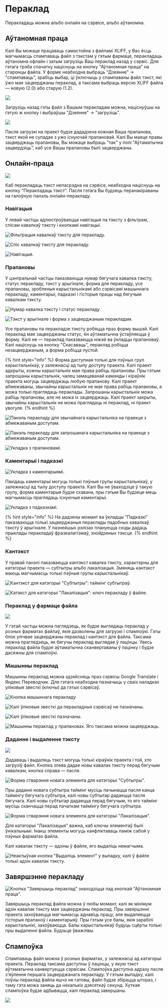 # Пераклад

Перакладаць можна альбо онлайн на сэрвісе, альбо аўтаномна. 

## Аўтаномная праца

Калі Вы можаце працаваць самастойна з файламі XLIFF, у Вас ёсць магчымасць спампаваць файл з тэкстам у гэтым фармаце, перакладаць аўтаномна офлайн і затым загрузіць Ваш пераклад назад у сэрвіс. Для гэтага трэба спачатку націснуць на кнопку "Аўтаномная праца" на старонцы файла. У форме неабходна выбраць "Дзеянне" -&gt; "спампаваць", зрабіць выбар, ці ўключыць у спампаваны файл тэкст, які ўжо мае зацверджаны пераклад, а таксама выбраць версію XLIFF файла — новую \(2.0\) або старую \(1.2\).

![](../.gitbook/assets/screenshot_60.png)

Загрузіць назад гэты файл з Вашым перакладам можна, націснуўшы на гэтую ж кнопку і выбраўшы "Дзеянне" -&gt; "загрузіць".

![](../.gitbook/assets/screenshot_61.png)

Пасля загрузкі на праект будзе дададзена кожная Ваша прапанова, тэкст якой не супадае з ужо існуючай прапановай. Калі Вы маеце правы зацвярджаць прапановы, Вы можаце выбраць "так" у полі "Аўтаматычна зацвердзіць", каб усе Вашы прапановы былі зацверджаны.

## Онлайн-праца

![](../.gitbook/assets/screenshot_44.png)

Каб перакладаць тэкст непасрэдна на сэрвісе, неабходна націснуць на кнопку "Перакладаць тэкст". Пасля гэтага Вы будзець перанакіраваны на галоўную панэль онлайн-перакладу.

### Навігацыя

У левай частцы адлюстроўваецца навігацыя па тэксту з фільтрам, спісам кавалкаў тэксту і кнопкамі навігацыі.

![&#x424;&#x456;&#x43B;&#x44C;&#x442;&#x440;&#x430;&#x446;&#x44B;&#x44F; &#x43A;&#x430;&#x432;&#x430;&#x43B;&#x43A;&#x430;&#x45E; &#x442;&#x44D;&#x43A;&#x441;&#x442;&#x443; &#x434;&#x43B;&#x44F; &#x43F;&#x435;&#x440;&#x430;&#x43A;&#x43B;&#x430;&#x434;&#x443;.](../.gitbook/assets/screenshot_45.png)

![&#x421;&#x43F;&#x456;&#x441; &#x43A;&#x430;&#x432;&#x430;&#x43B;&#x43A;&#x430;&#x45E; &#x442;&#x44D;&#x43A;&#x441;&#x442;&#x443; &#x434;&#x43B;&#x44F; &#x43F;&#x435;&#x440;&#x430;&#x43A;&#x43B;&#x430;&#x434;&#x443;.](../.gitbook/assets/screenshot_46.png)

![&#x41D;&#x430;&#x432;&#x456;&#x433;&#x430;&#x446;&#x44B;&#x44F;.](../.gitbook/assets/screenshot_47.png)

### Прапановы

У цэнтральнай частцы паказваюцца нумар бягучага кавалка тэксту, статус перакладу, тэкст у арыгінале, форма для перакладу, усе прапановы, зробленыя карыстальнікамі або сэрвісамі машыннага перакладу, каментарыі, падказкі і гісторыя працы над бягучым кавалкам тэксту.

![&#x41D;&#x443;&#x43C;&#x430;&#x440; &#x43A;&#x430;&#x432;&#x430;&#x43B;&#x43A;&#x430; &#x442;&#x44D;&#x43A;&#x441;&#x442;&#x443; &#x456; &#x441;&#x442;&#x430;&#x442;&#x443;&#x441; &#x43F;&#x435;&#x440;&#x430;&#x43A;&#x43B;&#x430;&#x434;&#x443;.](../.gitbook/assets/screenshot_48.png)

![&#x422;&#x44D;&#x43A;&#x441;&#x442; &#x443; &#x430;&#x440;&#x44B;&#x433;&#x456;&#x43D;&#x430;&#x43B;&#x435; &#x456; &#x444;&#x43E;&#x440;&#x43C;&#x430; &#x437; &#x437;&#x430;&#x446;&#x432;&#x435;&#x440;&#x434;&#x436;&#x430;&#x43D;&#x44B;&#x43C; &#x43F;&#x435;&#x440;&#x430;&#x43A;&#x43B;&#x430;&#x434;&#x430;&#x43C;.](../.gitbook/assets/screenshot_49.png)

Усе прапановы па перакладзе тэксту робяцца праз форму вышэй. Калі пераклад мае зацверджаны статус, ён аўтаматычна ўстаўляецца ў форму. Калі не  — пераклад паказваецца ніжэй ва ўкладцы прапановаў. Калі націснуць на кнопку "Скасаваць", пераклад робіцца незацверджаным, а форма робіцца пустой. 

{% hint style="info" %}
Форма даступная толькі для пэўных груп карыстальнікаў, у залежнасці ад тыпу доступу праекта. Калі праект адкрыты, кожны карыстальнік мае права рабіць прапановы. Пры гэтым запрошаны карыстальнік, чалец замацаванай каманды і кіраўнік праекта могуць зацвярджаць любую прапанову. Калі праект абмежаваны, звычайны карыстальнік не мае права рабіць прапановы, а можа толькі праглядаць пераклады. Запрошаны карыстальнік можа рабіць прапановы, але не можа іх зацвярджаць. Калі праект закрыты, звычайны карыстальнік не можа праглядаць ні пераклад, ні праект увогуле.
{% endhint %}

![&#x41F;&#x430;&#x43D;&#x44D;&#x43B;&#x44C; &#x43F;&#x435;&#x440;&#x430;&#x43A;&#x43B;&#x430;&#x434;&#x443; &#x434;&#x43B;&#x44F; &#x437;&#x432;&#x44B;&#x447;&#x430;&#x439;&#x43D;&#x430;&#x433;&#x430; &#x43A;&#x430;&#x440;&#x44B;&#x441;&#x442;&#x430;&#x43B;&#x44C;&#x43D;&#x456;&#x43A;&#x430; &#x43D;&#x430; &#x43F;&#x440;&#x430;&#x435;&#x43A;&#x446;&#x435; &#x437; &#x430;&#x431;&#x43C;&#x435;&#x436;&#x430;&#x432;&#x430;&#x43D;&#x44B;&#x43C; &#x434;&#x43E;&#x441;&#x442;&#x443;&#x43F;&#x430;&#x43C;.](../.gitbook/assets/screenshot_63.png)

![&#x41F;&#x430;&#x43D;&#x44D;&#x43B;&#x44C; &#x43F;&#x435;&#x440;&#x430;&#x43A;&#x43B;&#x430;&#x434;&#x443; &#x434;&#x43B;&#x44F; &#x437;&#x430;&#x43F;&#x440;&#x43E;&#x448;&#x430;&#x43D;&#x430;&#x433;&#x430; &#x43A;&#x430;&#x440;&#x44B;&#x441;&#x442;&#x430;&#x43B;&#x44C;&#x43D;&#x456;&#x43A;&#x430; &#x43D;&#x430; &#x43F;&#x440;&#x430;&#x435;&#x43A;&#x446;&#x435; &#x437; &#x430;&#x431;&#x43C;&#x435;&#x436;&#x430;&#x432;&#x430;&#x43D;&#x44B;&#x43C; &#x434;&#x43E;&#x441;&#x442;&#x443;&#x43F;&#x430;&#x43C;.](../.gitbook/assets/screenshot_59.png)

![&#x423;&#x43A;&#x43B;&#x430;&#x434;&#x43A;&#x430; &#x437; &#x43F;&#x440;&#x430;&#x43F;&#x430;&#x43D;&#x43E;&#x432;&#x430;&#x43C;&#x456;.](../.gitbook/assets/screenshot_50.png)

### Каментарыі і падказкі

![&#x423;&#x43A;&#x43B;&#x430;&#x434;&#x43A;&#x430; &#x437; &#x43A;&#x430;&#x43C;&#x435;&#x43D;&#x442;&#x430;&#x440;&#x44B;&#x44F;&#x43C;&#x456;.](../.gitbook/assets/screenshot_2%20%281%29.png)

Пакідаць каментарыі могуць толькі пэўныя групы карыстальнікаў, у залежнасці ад тыпу доступу праекта. Калі Вы не ўваходзіце ў такую групу, форма каментарыя будзе схавана, пры гэтым Вы будзеце мець магчымасць праглядаць існуючыя каментарыі.

![&#x423;&#x43A;&#x43B;&#x430;&#x434;&#x43A;&#x430; &#x437; &#x43F;&#x430;&#x434;&#x43A;&#x430;&#x437;&#x43A;&#x430;&#x43C;&#x456;.](../.gitbook/assets/screenshot_51.png)

{% hint style="info" %}
На дадзены момант ва ўкладцы "Падказкі" паказваюцца толькі зацверджаныя пераклады падобных кавалкаў тэксту ў арыгінале. У пазнейшых рэлізах плануецца сюды дадаць прыклады перакладаў фразеалагізмаў, знойдзеных тэксце.
{% endhint %}

### Кантэкст

У правай панэлі паказваецца кантэкст кавалка тэксту, характэрны для катэгорыі праекта — субтытры альбо лакалізацыя. Змяняць кантэкст маюць магчымасць толькі пэўныя групы карыстальнікаў.

![&#x41A;&#x430;&#x43D;&#x442;&#x44D;&#x43A;&#x441;&#x442; &#x434;&#x43B;&#x44F; &#x43A;&#x430;&#x442;&#x44D;&#x433;&#x43E;&#x440;&#x44B;&#x456; &quot;&#x421;&#x443;&#x431;&#x442;&#x44B;&#x442;&#x440;&#x44B;&quot;: &#x442;&#x430;&#x439;&#x43C;&#x456;&#x43D;&#x433; &#x441;&#x443;&#x431;&#x442;&#x44B;&#x442;&#x440;&#x430;&#x45E;.](../.gitbook/assets/screenshot_52.png)

![&#x41A;&#x430;&#x442;&#x44D;&#x43A;&#x441;&#x442; &#x434;&#x43B;&#x44F; &#x43A;&#x430;&#x442;&#x44D;&#x433;&#x43E;&#x440;&#x44B;&#x456; &quot;&#x41B;&#x430;&#x43A;&#x430;&#x43B;&#x456;&#x437;&#x430;&#x446;&#x44B;&#x44F;&quot;: &#x43A;&#x43B;&#x44E;&#x447; &#x43F;&#x435;&#x440;&#x430;&#x43A;&#x43B;&#x430;&#x434;&#x443; &#x45E; &#x444;&#x430;&#x439;&#x43B;&#x435;.](../.gitbook/assets/screenshot_62.png)

### Пераклад у фармаце файла

![](../.gitbook/assets/screenshot_53.png)

У гэтай частцы можна паглядзець, як будзе выглядаць пераклад у розных фарматах файлаў, якія дазволены для загрузкі і спампоўкі. Гэты блок улічвае зацверджаны пераклад і кантэкст для файла. Таксама можна прагледзець, як бягучы пераклад выглядае ў лацінцы. Увесь пераклад файла будзе аўтаматычна сканвертаваны ў лацінку і будзе дасяжны для спампоўкі.

### Машынны пераклад

Машынны пераклад можна здзяйсняць праз сэрвісы Google Translate і Яндекс Переводчик. Для гэтага неабходна пазначыць у сваіх наладках уліковыя звесткі \(ключы\) да гэтых сэрвісаў.

![&#x41A;&#x43D;&#x43E;&#x43F;&#x43A;&#x430; &#x43C;&#x430;&#x448;&#x44B;&#x43D;&#x43D;&#x430;&#x433;&#x430; &#x43F;&#x435;&#x440;&#x430;&#x43A;&#x43B;&#x430;&#x434;&#x443;](../.gitbook/assets/screenshot_54.png)

![&#x41A;&#x430;&#x43B;&#x456; &#x45E;&#x43B;&#x456;&#x43A;&#x43E;&#x432;&#x44B;&#x44F; &#x437;&#x432;&#x435;&#x441;&#x442;&#x43A;&#x456; &#x434;&#x430; &#x43F;&#x435;&#x440;&#x430;&#x43A;&#x43B;&#x430;&#x434;&#x43D;&#x44B;&#x445; &#x441;&#x44D;&#x440;&#x432;&#x456;&#x441;&#x430;&#x45E; &#x43D;&#x435; &#x43F;&#x430;&#x437;&#x43D;&#x430;&#x447;&#x430;&#x43D;&#x44B;.](../.gitbook/assets/screenshot_55.png)

![&#x41A;&#x430;&#x43B;&#x456; &#x45E;&#x43B;&#x456;&#x43A;&#x43E;&#x432;&#x44B;&#x44F; &#x437;&#x432;&#x435;&#x441;&#x442;&#x43A;&#x456; &#x43F;&#x430;&#x437;&#x43D;&#x430;&#x447;&#x430;&#x43D;&#x44B;.](../.gitbook/assets/screenshot_56.png)

![&#x41C;&#x430;&#x448;&#x44B;&#x43D;&#x43D;&#x44B; &#x43F;&#x435;&#x440;&#x430;&#x43A;&#x43B;&#x430;&#x434; &#x443; &#x43F;&#x440;&#x430;&#x43F;&#x430;&#x43D;&#x43E;&#x432;&#x430;&#x445;. &#x42F;&#x433;&#x43E; &#x442;&#x430;&#x43A;&#x441;&#x430;&#x43C;&#x430; &#x43C;&#x43E;&#x436;&#x43D;&#x430; &#x437;&#x430;&#x446;&#x432;&#x44F;&#x440;&#x434;&#x436;&#x430;&#x446;&#x44C;.](../.gitbook/assets/screenshot_57.png)

### Даданне і выдаленне тэксту

![](../.gitbook/assets/screenshot_58.png)

Дадаваць і выдаляць тэкст могуць толькі кіраўнік праекта і той, хто загрузіў файл. Кнопка злева дадае новы кавалак тэксту перад бягучым кавалкам, кнопка справа — пасля. 

![&#x424;&#x43E;&#x440;&#x43C;&#x430; &#x441;&#x442;&#x432;&#x430;&#x440;&#x44D;&#x43D;&#x43D;&#x44F; &#x43D;&#x43E;&#x432;&#x430;&#x433;&#x430; &#x44D;&#x43B;&#x435;&#x43C;&#x435;&#x43D;&#x442;&#x430; &#x434;&#x43B;&#x44F; &#x43A;&#x430;&#x442;&#x44D;&#x433;&#x43E;&#x440;&#x44B;&#x456; &quot;&#x421;&#x443;&#x431;&#x442;&#x44B;&#x442;&#x440;&#x44B;&quot;.](../.gitbook/assets/screenshot_184386.png)

Пры даданні новага субтытра таймінг мусіць пачынацца пасля канца таймінгу бягучага субтытра, калі новы субтытар дадаецца пасля бягучага. Калі новы субтытар дадаецца перад бягучым, то яго таймінг мусіць сканчацца перад пачаткам таймінгу бягучага субтытра.

![&#x424;&#x43E;&#x440;&#x43C;&#x430; &#x441;&#x442;&#x432;&#x430;&#x440;&#x44D;&#x43D;&#x43D;&#x44F; &#x43D;&#x43E;&#x432;&#x430;&#x433;&#x430; &#x44D;&#x43B;&#x435;&#x43C;&#x435;&#x43D;&#x442;&#x430; &#x434;&#x43B;&#x44F; &#x43A;&#x430;&#x442;&#x44D;&#x433;&#x43E;&#x440;&#x44B;&#x456; &quot;&#x41B;&#x430;&#x43A;&#x430;&#x43B;&#x456;&#x437;&#x430;&#x446;&#x44B;&#x44F;&quot;.](../.gitbook/assets/screenshot_184388.png)

Для катэгорыі "Лакалізацыя" важна, каб ключы элементаў былі ўнікальнымі. Інакш элементы могуць канфліктаваць паміж сабой у пэўных фарматах файла.

Калі кавалак тэксту — адзіны ў файле, яго выдаліць немагчыма.

![&#x41D;&#x435;&#x430;&#x43A;&#x442;&#x44B;&#x45E;&#x43D;&#x430;&#x44F; &#x43A;&#x43D;&#x43E;&#x43F;&#x43A;&#x430; &quot;&#x412;&#x44B;&#x434;&#x430;&#x43B;&#x456;&#x446;&#x44C; &#x44D;&#x43B;&#x435;&#x43C;&#x435;&#x43D;&#x442;&quot; &#x443; &#x432;&#x44B;&#x43F;&#x430;&#x434;&#x43A;&#x443;, &#x43A;&#x430;&#x43B;&#x456; &#x45E; &#x444;&#x430;&#x439;&#x43B;&#x435; &#x442;&#x43E;&#x43B;&#x44C;&#x43A;&#x456; &#x430;&#x434;&#x437;&#x456;&#x43D; &#x43A;&#x430;&#x432;&#x430;&#x43B;&#x430;&#x43A; &#x442;&#x44D;&#x43A;&#x441;&#x442;&#x443;.](../.gitbook/assets/screenshot_184389.png)

## Завяршэнне перакладу

![&#x41A;&#x43D;&#x43E;&#x43F;&#x43A;&#x430; &quot;&#x417;&#x430;&#x432;&#x44F;&#x440;&#x448;&#x44B;&#x446;&#x44C; &#x43F;&#x435;&#x440;&#x430;&#x43A;&#x43B;&#x430;&#x434;&quot; &#x437;&#x43D;&#x430;&#x445;&#x43E;&#x434;&#x437;&#x456;&#x446;&#x446;&#x430; &#x43F;&#x430;&#x434; &#x43A;&#x43D;&#x43E;&#x43F;&#x43A;&#x430;&#x439; &quot;&#x410;&#x45E;&#x442;&#x430;&#x43D;&#x43E;&#x43C;&#x43D;&#x430;&#x44F; &#x43F;&#x440;&#x430;&#x446;&#x430;&quot;.](../.gitbook/assets/screenshot_184390.png)

Завяршыць пераклад файла можна ў любы момант, калі як мінімум адзін кавалак тэксту мае зацверджаны пераклад. Пры завяршэнні праекта захоўваецца магчымасць аднавіць працу, але выдаляецца гісторыя прапаноў і каментарыяў. Пры гэтым усе балы, якія зарабілі карыстальнікі, захоўваюцца. Балы карыстальнікаў будуць сцёрты толькі пры выдаленні файла. Будзьце ўважлівы.

## Спампоўка

Спампаваць файл можна ў розных фарматах, у залежнасці ад катэгорыі праекта. Пераклад таксама даступны ў лацінцы, у якую тэкст аўтаматычна канвертуецца сэрвісам. Спампоўка даступна адразу пасля з'яўлення першага зацверджанага перакладу. У гэтым выпадку, калі поўны пераклад файла яшчэ не гатовы, файл будзе збірацца штораз, і таму гэта можа заняць да некалькіх дзясяткаў секунд. Хуткая спампоўка будзе адбывацца, калі пераклад завершаны.

![](../.gitbook/assets/screenshot_184387.png)

